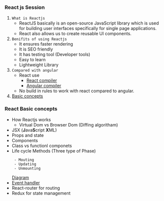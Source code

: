 ### React js Session

1. `What is Reactjs`
    - ReactJS basically is an open-source JavaScript library which is used for building user interfaces specifically for single page           applications. 
    - React also allows us to create reusable UI components.
2. `Benifits of using Reactjs`
    - It ensures faster rendering
    - It is SEO friendly
    - It has testing tool (Developer tools)
    - Easy to learn
    - Lightweight Library
3. `Compared with angular`
    - React use  
        - [React compiler](https://miro.medium.com/proxy/1*n08Bym1Kq5Fpj8ZTQ3XJqA.png)
        - [Angular compiler](https://miro.medium.com/proxy/1*2ceEIh-RDFExkD9ipvcC-A.png)
    - No build in rules to work with react compared to angular.
4. [Basic concepts](#react-basic-concepts)

### React Basic concepts
- How Reactjs works
  - Virtual Dom vs Browser Dom (Diffing algoritham)
- JSX (**J**ava**S**cript **X**ML)
- Props and state
- Components
- Class vs functionl componets
- Life cycle Methods (Three type of Phase) 
   ``` 
    - Mouting
    - Updating 
    - Unmounting 
    ```
    [Diagram](http://projects.wojtekmaj.pl/react-lifecycle-methods-diagram/)
- [Event handler](https://codepen.io/anon/pen/qePwjZ?editors=0010)
- React-router for routing
- Redux for state management



